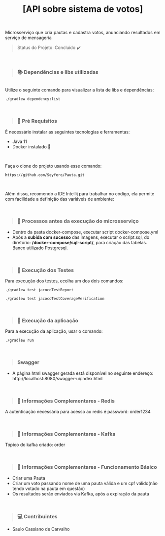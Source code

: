 <h1 align="center"> [API sobre sistema de votos] </h1>

<br/>

<p align="justify">Microsserviço que cria pautas e cadastra votos, anunciando resultados em serviço de mensageria</p>

> Status do Projeto: Concluído ✔️

<br/>

> ### 📚 Dependências e libs utilizadas

<br/>
Utilize o seguinte comando para visualizar a lista de libs e dependências:
<br>

```
./gradlew dependency:list
```


<br/>

> ### 🚨 Pré Requisitos

É necessário instalar as seguintes tecnologias e ferramentas:
- Java 11
- Docker instalado 🐳 

<br/>

Faça o clone do projeto usando esse comando:

```
https://github.com/Seyfero/Pauta.git
```

<br/>

Além disso, recomendo a IDE Intellij para trabalhar no código, ela permite com facilidade a definição das variáveis de ambiente:

<br/>

> ### 🚨 Processos antes da execução do microsserviço

- Dentro da pasta docker-compose, executar script docker-compose.yml
- Após a **subida com sucesso** das imagens, executar o script.sql, do diretório:
  **/docker-compose/sql-script/**, para criação das tabelas. Banco utilizado Postgresql.

<br/>

> ### 🚨 Execução dos Testes

Para execução dos testes, ecolha um dos dois comandos:

```
./gradlew test jacocoTestReport
```

```
./gradlew test jacocoTestCoverageVerification
```

<br/>

> ### 🚨 Execução da aplicação

Para a execução da aplicação, usar o comando:

```
./gradlew run
```

<br/>

> ### Swagger
- A página html swagger gerada está disponível no seguinte endereço: http://localhost:8080/swagger-ui/index.html

<br/>


> ### 🚨 Informações Complementares - Redis

A autenticação necessária para acesso ao redis é password: order1234 

<br/>

> ### 🚨 Informações Complementares - Kafka

Tópico do kafka criado: order

<br/>

> ### 🚨 Informações Complementares - Funcionamento Básico

- Criar uma Pauta
- Criar um voto passando nome de uma pauta válida e um cpf válido(não tendo votado na pauta em questão)
- Os resultados serão enviados via Kafka, após a expiração da pauta

<br/>

> ### 💻 Contribuintes
- Saulo Cassiano de Carvalho